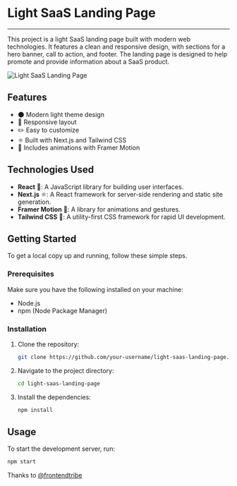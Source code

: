# Light SaaS Landing Page
****
This project is a light SaaS landing page built with modern web technologies. It features a clean and responsive design, with sections for a hero banner, call to action, and footer. The landing page is designed to help promote and provide information about a SaaS product.

![Light SaaS Landing Page](/src/assets/cover.png)


## Features

- 🌑 Modern light theme design
- 📱 Responsive layout
- ✏️ Easy to customize
- ⚛️ Built with Next.js and Tailwind CSS
- 🎥 Includes animations with Framer Motion

## Technologies Used

- **React** 🚀: A JavaScript library for building user interfaces.
- **Next.js** ⚛️: A React framework for server-side rendering and static site generation.
- **Framer Motion** 🎥: A library for animations and gestures.
- **Tailwind CSS** 🎨: A utility-first CSS framework for rapid UI development.

## Getting Started

To get a local copy up and running, follow these simple steps.

### Prerequisites

Make sure you have the following installed on your machine:

- Node.js
- npm (Node Package Manager)

### Installation

1. Clone the repository:
   ```sh
   git clone https://github.com/your-username/light-saas-landing-page.git
   ```
2. Navigate to the project directory:
   ```sh
   cd light-saas-landing-page
   ```
3. Install the dependencies:
   ```sh
   npm install
   ```

## Usage

To start the development server, run:
```sh
npm start
```

Thanks to [@frontendtribe](https://www.youtube.com/@frontend-tribe)

